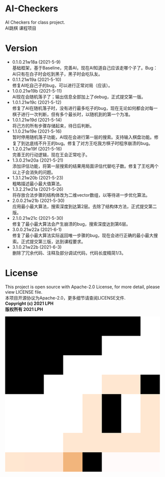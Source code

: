 # AI-Checkers
AI Checkers for class project.  
AI跳棋 课程项目

# Version
* 0.1.0.21w18a (2021-5-9)  
基础框架，基于Baseline，完善AI，现在AI知道自己应该走哪个子了。Bug：AI只有在白子时会吃到黑子，黑子时会吃队友。
* 0.1.1.21w19a (2021-5-10)  
修复AI吃自己子的bug，可以进行正常对局（应该）。  
* 1.0.0.21w19b (2021-5-11)  
AI现在会随机落子了；输出信息全部加上了debug，正式提交第一版。  
* 1.0.1.21w19c (2021-5-12)  
修复了AI在随机落子时，没有进行最多吃子的bug，现在无论如何都会对每一棋子进行一次判断，但有多个最长时，以随机到的第一个为准。  
* 1.0.1.21w19d (2021-5-14)  
将己方的所有步骤存储起来，待日后判断。  
* 1.1.0.21w19e (2021-5-16)  
暂时停用随机落子功能，AI现在会进行第一层的搜索。支持输入棋盘功能。修复了到达底线不升王的bug。修复了对方王吃我方棋子时程序崩溃的bug。  
* 1.2.0.21w19f (2021-5-16)  
完善王的行动逻辑，现在王会正常吃子。  
* 1.3.0.21w20a (2021-5-21)  
添加评估功能，将第一层搜索的结果用局面评估代替吃子数。修复了王吃两个以上子会消失的问题。  
* 1.3.1.21w20b (2021-5-23)  
粗略描述最小最大值算法。  
* 1.3.2.21w21a (2021-5-26)  
将存放合法步骤的结构体改为二维vector数组，以等待进一步优化算法。  
* 2.0.0.21w21b (2021-5-30)  
应用最小最大算法，搜索深度到达第2层。去除了结构体方法，正式提交第二版。  
* 2.1.0.21w21c (2021-5-30)  
修复了最小最大算法会产生崩溃的bug，搜索深度达到第6层。  
* 3.0.0.21w22a (2021-6-1)  
修复了最小最大算法实际返回唯一步骤的bug，现在会进行正确的最小最大搜索。正式提交第三版，达到课程要求。
* 3.1.0.21w22b (2021-6-3)  
删除了冗余代码、注释及部分调试代码，代码长度精简1/3。  

# License
This project is open source with Apache-2.0 License, for more detail, please view LICENSE file.  
本项目开源协议为Apache-2.0，更多细节请查阅LICENSE文件.  
**Copyright (c) 2021 LPH**  
**版权所有 2021 LPH**  

![lphlch](https://github.com/lphlch/AI-Checkers/blob/main/lphlch.png)
